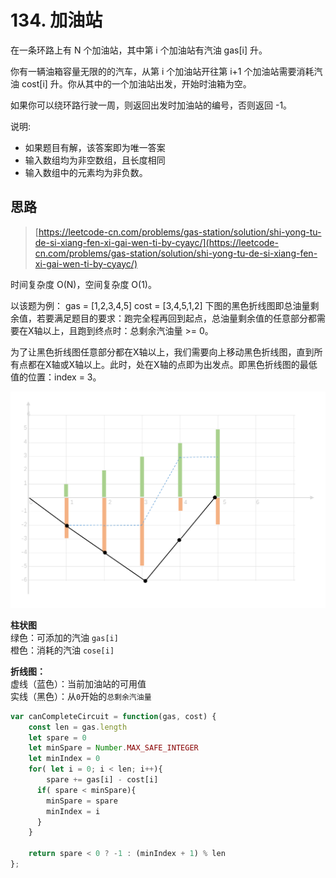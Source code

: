# 134. 加油站

在一条环路上有 N 个加油站，其中第 i 个加油站有汽油 gas\[i\] 升。

你有一辆油箱容量无限的的汽车，从第 i 个加油站开往第 i+1 个加油站需要消耗汽油 cost\[i\] 升。你从其中的一个加油站出发，开始时油箱为空。

如果你可以绕环路行驶一周，则返回出发时加油站的编号，否则返回 -1。

说明:

* 如果题目有解，该答案即为唯一答案
* 输入数组均为非空数组，且长度相同
* 输入数组中的元素均为非负数。

## 思路

> [https://leetcode-cn.com/problems/gas-station/solution/shi-yong-tu-de-si-xiang-fen-xi-gai-wen-ti-by-cyayc/](https://leetcode-cn.com/problems/gas-station/solution/shi-yong-tu-de-si-xiang-fen-xi-gai-wen-ti-by-cyayc/)

时间复杂度 O\(N\)，空间复杂度 O\(1\)。

以该题为例： gas = \[1,2,3,4,5\] cost = \[3,4,5,1,2\] 下图的黑色折线图即总油量剩余值，若要满足题目的要求：跑完全程再回到起点，总油量剩余值的任意部分都需要在X轴以上，且跑到终点时：总剩余汽油量 &gt;= 0。

为了让黑色折线图任意部分都在X轴以上，我们需要向上移动黑色折线图，直到所有点都在X轴或X轴以上。此时，处在X轴的点即为出发点。即黑色折线图的最低值的位置：index = 3。

![](../../.gitbook/assets/image%20%28149%29.png)

**柱状图**  
绿色：可添加的汽油 `gas[i]`  
橙色：消耗的汽油 `cose[i]`

**折线图：**  
虚线（蓝色）：当前加油站的可用值  
实线（黑色）：从`0`开始的`总剩余汽油量`

```javascript
var canCompleteCircuit = function(gas, cost) {
    const len = gas.length
    let spare = 0
    let minSpare = Number.MAX_SAFE_INTEGER
    let minIndex = 0
    for( let i = 0; i < len; i++){
    	spare += gas[i] - cost[i]
      if( spare < minSpare){
      	minSpare = spare
        minIndex = i
      }
    }
    
    return spare < 0 ? -1 : (minIndex + 1) % len
};
```

